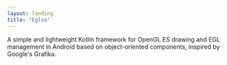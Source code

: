 ```yaml
---
layout: landing
title: "Egloo"
---
```


A simple and lightweight Kotlin framework for OpenGL ES drawing and EGL management in Android 
based on object-oriented components, inspired by Google's Grafika.